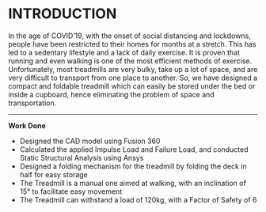 # INTRODUCTION

In the age of COVID’19, with the onset of social distancing and lockdowns, people have been restricted to their homes for months at a stretch. This has led to a sedentary lifestyle and a lack of daily exercise. It is proven that running and even walking is one of the most efficient methods of exercise. Unfortunately, most treadmills are very bulky, take up a lot of space, and are very difficult to transport from one place to another. So, we have designed a compact and foldable treadmill which can easily be stored under the bed or inside a cupboard, hence eliminating the problem of space and transportation.

---

**Work Done**

* Designed the CAD model using Fusion 360
* Calculated the applied Impulse Load and Failure Load, and conducted Static Structural Analysis using Ansys
* Designed a folding mechanism for the treadmill by folding the deck in half for easy storage
* The Treadmill is a manual one aimed at walking, with an inclination of 15° to facilitate easy movement
* The Treadmill can withstand a load of 120kg, with a Factor of Safety of 6

